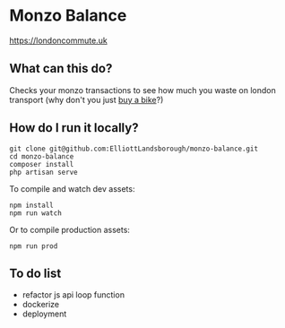 # Monzo Balance

https://londoncommute.uk

## What can this do?

Checks your monzo transactions to see how much you waste on london transport (why don't you just [buy a bike](https://amzn.to/2RK1qCz)?)

## How do I run it locally?
```
git clone git@github.com:ElliottLandsborough/monzo-balance.git
cd monzo-balance
composer install
php artisan serve
```
To compile and watch dev assets:
```
npm install
npm run watch

```
Or to compile production assets:
```
npm run prod
```

## To do list
 - refactor js api loop function
 - dockerize
 - deployment
